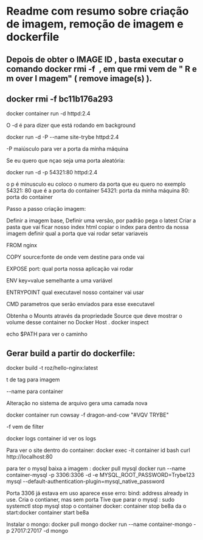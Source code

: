 # Readme com resumo sobre criação de imagem, remoção de imagem e dockerfile

## Depois de obter o IMAGE ID , basta executar o comando docker rmi -f <IMAGE ID> , em que rmi vem de " R e m over I magem" ( remove image(s) ).

## docker rmi -f bc11b176a293

 docker container run -d httpd:2.4 

O -d é para dizer que está rodando em background


docker run -d -P --name site-trybe httpd:2.4

-P maiúsculo para ver a porta da minha máquina

Se eu quero que nçao seja uma porta aleatória:

docker run -d -p 54321:80 httpd:2.4

o p é minusculo eu coloco o numero da porta que eu quero no exemplo 54321: 80 que é a porta do container
54321: porta da minha máquina
80: porta do container

Passo a passo criação imagem:

Definir a imagem base, 
Definir uma versão, por padrão pega o latest
Criar a pasta que vai ficar nosso index html
copiar o index para dentro da nossa imagem 
definir qual a porta que vai rodar
setar variaveis

FROM nginx
 
COPY source:fonte de onde vem destine para onde vai 
 
EXPOSE port: qual porta nossa aplicação vai rodar
 
ENV key=value semelhante a uma variável
 
ENTRYPOINT qual executavel nosso container vai usar
 
CMD parametros que serão enviados para esse executavel
 

Obtenha o Mounts através da propriedade Source que deve mostrar o volume desse container no Docker Host .
  docker inspect <COLOQUE AQUI SEU CONTAINER ID>

echo $PATH para ver o caminho

 ## Gerar build a partir do dockerfile:
docker build -t roz/hello-nginx:latest

t de tag para imagem 

--name para container

Alteração no sistema de arquivo gera uma camada nova

docker container run cowsay -f dragon-and-cow "#VQV TRYBE"

-f vem de filter

docker logs container id 
ver os logs


Para ver o site dentro do container:
docker exec -it container id bash 
curl http://localhost:80

para ter o mysql 
baixa a imagem : docker pull mysql
docker run --name container-mysql -p 3306:3306 -d -e MYSQL_ROOT_PASSWORD=Trybe123 mysql --default-authentication-plugin=mysql_native_password

Porta 3306 já estava em uso aparece esse erro:
bind: address already in use.
Cria o contianer, mas sem porta
Tive que parar o mysql : sudo systemctl stop mysql
stop o container docker: container stop be8a
da o start:docker container start be8a

Instalar o mongo:
docker pull mongo
docker run --name container-mongo -p 27017:27017 -d mongo

